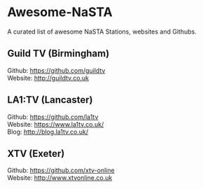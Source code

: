 # Awesome-NaSTA
A curated list of awesome NaSTA Stations,  websites and Githubs. 

## Guild TV (Birmingham)
Github: https://github.com/guildtv  
Website: http://guildtv.co.uk  

## LA1:TV (Lancaster)
Github: https://github.com/la1tv  
Website: https://www.la1tv.co.uk/  
Blog: http://blog.la1tv.co.uk/  

## XTV (Exeter)
Github: https://github.com/xtv-online  
Website: http://www.xtvonline.co.uk  
